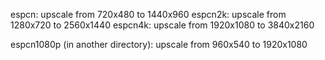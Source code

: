 espcn:   upscale from 720x480 to 1440x960
espcn2k: upscale from 1280x720 to 2560x1440
espcn4k: upscale from 1920x1080 to 3840x2160

espcn1080p (in another directory): upscale from 960x540 to 1920x1080
